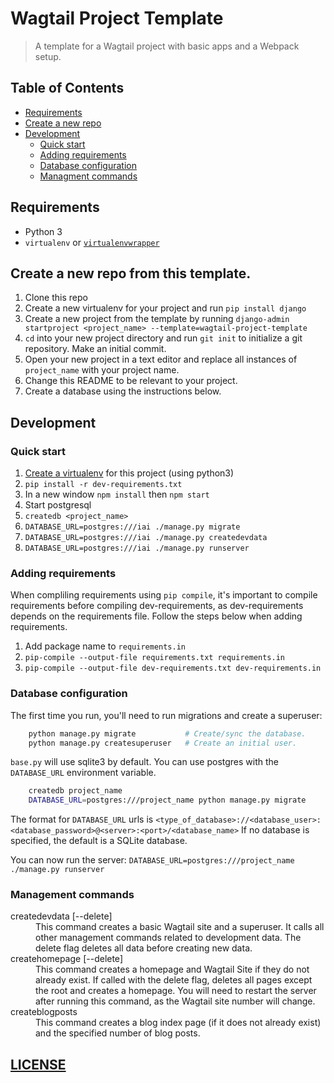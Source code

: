 # Wagtail Project Template

> A template for a Wagtail project with basic apps and a Webpack setup.

## Table of Contents
* [Requirements](#requirements)
* [Create a new repo](#create-a-new-repo)
* [Development](#development)
   * [Quick start](#quick-start)
   * [Adding requirements](#adding-requirements)
   * [Database configuration](#database-configuration)
   * [Managment commands](#management-commands)

## Requirements
* Python 3
* `virtualenv` or [`virtualenvwrapper`](https://virtualenvwrapper.readthedocs.io/en/latest/install.html)

## Create a new repo from this template.

1.  Clone this repo
1.  Create a new virtualenv for your project and run `pip install django`
1.  Create a new project from the template by running `django-admin startproject <project_name> --template=wagtail-project-template`
1.  `cd` into your new project directory and run `git init` to initialize a git repository. Make an initial commit.
1.  Open your new project in a text editor and replace all instances of `project_name` with your project name.
1.  Change this README to be relevant to your project.
1.  Create a database using the instructions below.

## Development

### Quick start
1.  [Create a virtualenv](https://virtualenvwrapper.readthedocs.io/en/latest/command_ref.html#mkvirtualenv) for this project (using python3)
1.  `pip install -r dev-requirements.txt`
1.  In a new window `npm install` then `npm start`
1.  Start postgresql
1.  `createdb <project_name>`
1.  `DATABASE_URL=postgres:///iai ./manage.py migrate`
1.  `DATABASE_URL=postgres:///iai ./manage.py createdevdata`
1.  `DATABASE_URL=postgres:///iai ./manage.py runserver`

### Adding requirements
When compliling requirements using `pip compile`, it's important to compile requirements before compiling dev-requirements, as dev-requirements depends on the requirements file. Follow the steps below when adding requirements.

1.  Add package name to `requirements.in`
1.  `pip-compile --output-file requirements.txt requirements.in`
1.  `pip-compile --output-file dev-requirements.txt dev-requirements.in`

### Database configuration

The first time you run, you'll need to run migrations and create a superuser:

```bash
    python manage.py migrate           # Create/sync the database.
    python manage.py createsuperuser   # Create an initial user.
```

``base.py`` will use sqlite3 by default.
You can use postgres with the ``DATABASE_URL`` environment variable.

```bash
    createdb project_name
    DATABASE_URL=postgres:///project_name python manage.py migrate
```

The format for `DATABASE_URL` urls is
`<type_of_database>://<database_user>:<database_password>@<server>:<port>/<database_name>`
If no database is specified, the default is a SQLite database.

You can now run the server: `DATABASE_URL=postgres:///project_name ./manage.py runserver`

### Management commands
<dl>
  <dt>createdevdata [--delete]</dt>
  <dd>
    This command creates a basic Wagtail site and a superuser. It calls all other management commands related to development data. The delete flag deletes all data before creating new data.
  </dd>
  <dt>createhomepage [--delete]</dt>
  <dd>
    This command creates a homepage and Wagtail Site if they do not already exist. If called with the delete flag, deletes all pages except the root and creates a homepage. You will need to restart the server after running this command, as the Wagtail site number will change.
  </dd>
  <dt>createblogposts <number_of_posts></dt>
  <dd>
    This command creates a blog index page (if it does not already exist) and the specified number of blog posts.
  </dd>
</dl>

## [LICENSE](LICENSE.md)

